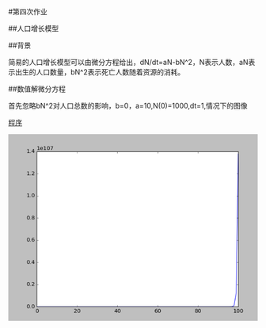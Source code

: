#第四次作业  

##人口增长模型  

##背景

简易的人口增长模型可以由微分方程给出，dN/dt=aN-bN^2，N表示人数，aN表示出生的人口数量，bN^2表示死亡人数随着资源的消耗。

##数值解微分方程

首先忽略bN^2对人口总数的影响，b=0，a=10,N(0)=1000,dt=1,情况下的图像  

[程序]()

![b=0人口增长模型](https://github.com/Wangzhengwhu/Homework-4/blob/master/%E4%BA%BA%E5%8F%A3%E7%A8%B3%E5%AE%9Ab%3D0.png)  


